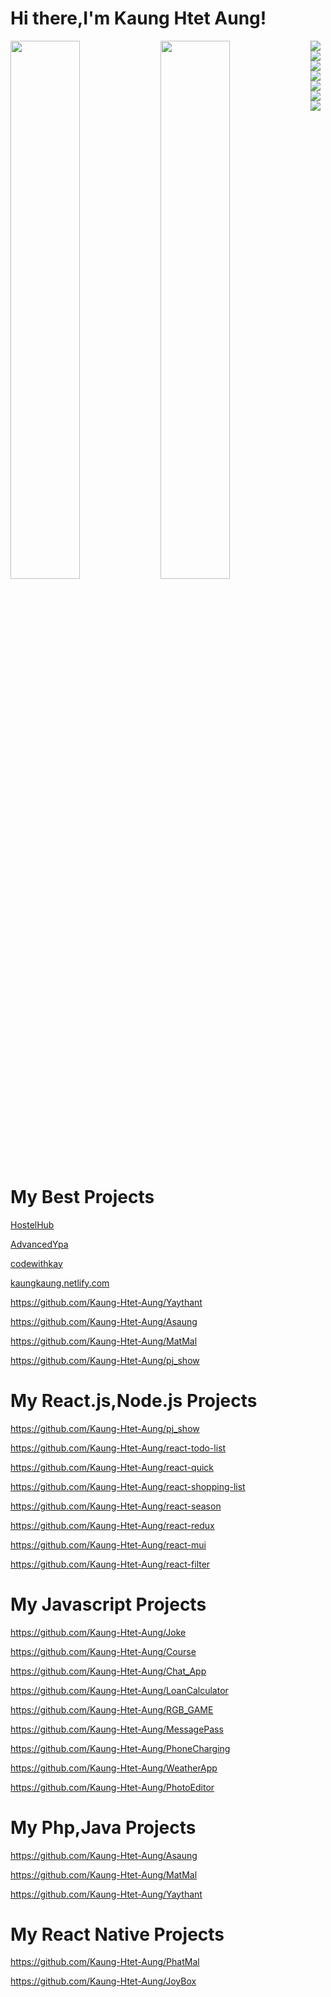 # Hi there,I'm Kaung Htet Aung!

<img align="left"  width="47%" src="https://github-readme-stats.vercel.app/api?username=kaung-htet-aung&show_icons=true&theme=radical"/>
<img align="left" width="47%" src="https://github-readme-stats.vercel.app/api/top-langs/?username=kaung-htet-aung&layout=compact"/>
<img align="left" src="https://img.shields.io/badge/bootstrap-%238511FA.svg?style=for-the-badge&logo=bootstrap&logoColor=white"/>
<img align="left" src="https://img.shields.io/badge/express.js-%23404d59.svg?style=for-the-badge&logo=express&logoColor=%2361DAFB"/>
<img align="left" src="https://img.shields.io/badge/MUI-%230081CB.svg?style=for-the-badge&logo=mui&logoColor=white)"/>
<img src="https://img.shields.io/badge/node.js-6DA55F?style=for-the-badge&logo=node.js&logoColor=white"/>
<img align="left" src="https://img.shields.io/badge/react-%2320232a.svg?style=for-the-badge&logo=react&logoColor=%2361DAFB"/>
<img align="left" src="https://img.shields.io/badge/react_native-%2320232a.svg?style=for-the-badge&logo=react&logoColor=%2361DAFB)"/>
<img src="https://img.shields.io/badge/tailwindcss-%2338B2AC.svg?style=for-the-badge&logo=tailwind-css&logoColor=white"/>

# My Best Projects 

 [HostelHub](https://hostel-stu.netlify.app/) 
 
 [AdvancedYpa](https://youth-advanced.netlify.app/) 
 
 [codewithkay](https://codewithkay.netlify.com/)  
 
 [kaungkaung.netlify.com](https://kaungkaung.netlify.com/)
 
 https://github.com/Kaung-Htet-Aung/Yaythant
 
 https://github.com/Kaung-Htet-Aung/Asaung
 
 https://github.com/Kaung-Htet-Aung/MatMal
 
 https://github.com/Kaung-Htet-Aung/pj_show
 
# My React.js,Node.js Projects 

https://github.com/Kaung-Htet-Aung/pj_show

https://github.com/Kaung-Htet-Aung/react-todo-list

https://github.com/Kaung-Htet-Aung/react-quick

https://github.com/Kaung-Htet-Aung/react-shopping-list

https://github.com/Kaung-Htet-Aung/react-season

https://github.com/Kaung-Htet-Aung/react-redux

https://github.com/Kaung-Htet-Aung/react-mui

https://github.com/Kaung-Htet-Aung/react-filter

# My Javascript Projects 

https://github.com/Kaung-Htet-Aung/Joke

https://github.com/Kaung-Htet-Aung/Course

https://github.com/Kaung-Htet-Aung/Chat_App

https://github.com/Kaung-Htet-Aung/LoanCalculator

https://github.com/Kaung-Htet-Aung/RGB_GAME

https://github.com/Kaung-Htet-Aung/MessagePass

https://github.com/Kaung-Htet-Aung/PhoneCharging

https://github.com/Kaung-Htet-Aung/WeatherApp

https://github.com/Kaung-Htet-Aung/PhotoEditor
# My Php,Java Projects

https://github.com/Kaung-Htet-Aung/Asaung

https://github.com/Kaung-Htet-Aung/MatMal

https://github.com/Kaung-Htet-Aung/Yaythant

# My React Native  Projects

https://github.com/Kaung-Htet-Aung/PhatMal

https://github.com/Kaung-Htet-Aung/JoyBox
